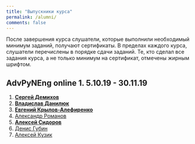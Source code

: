 ```yaml
---
title: "Выпускники курса"
permalink: /alumni/
comments: false
---
```


После завершения курса слушатели, которые выполнили необходимый минимум заданий, получают сертификаты. В пределах каждого курса, слушатели перечислены в порядке сдачи заданий.
Те, кто сделал все задания курса, а не только минимум на сертификат, отмечены жирным шрифтом.

## AdvPyNEng online 1. 5.10.19 - 30.11.19

1. **[Сергей Демихов](https://advpyneng.github.io/alumni/Sergey_Demikhov)**
2. **[Владислав Данилюк](https://advpyneng.github.io/alumni/Vladislav_Daniliuk)**
3. **[Евгений Крылов-Алефиренко](https://advpyneng.github.io/alumni/Yauheni_Krylou)**
4. [Александр Романов](https://advpyneng.github.io/alumni/Alexandr_Romanov)
5. **[Алексей Сидоров](https://advpyneng.github.io/alumni/Alexey_Sidorov)**
6. [Денис Губин](https://advpyneng.github.io/alumni/Denis_Gubin)
7. [Алексей Кузик](https://advpyneng.github.io/alumni/Alexey_Kuzik)

